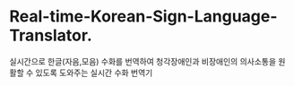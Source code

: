 # Real-time-Korean-Sign-Language-Translator.
실시간으로 한글(자음,모음) 수화를 번역하여 청각장애인과 비장애인의 의사소통을 원활할 수 있도록 도와주는 실시간 수화 번역기
